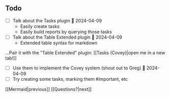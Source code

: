 ## Todo
- [ ] Talk about the Tasks plugin 📅 2024-04-09
	- Easily create tasks
	- Easily build reports by querying those tasks
- [ ] Talk about the Table Extended plugin 📅 2024-04-09
	- Extended table syntax for markdown

...Pair it with the "Table Extended" plugin: [[Tasks (Covey)|open me in a new tab!]]

- [ ] Use them to implement the Covey system (shout out to Greg) 📅 2024-04-09
- [ ] Try creating some tasks, marking them \#important, etc

[[Mermaid|previous]] [[Questions?|next]]
